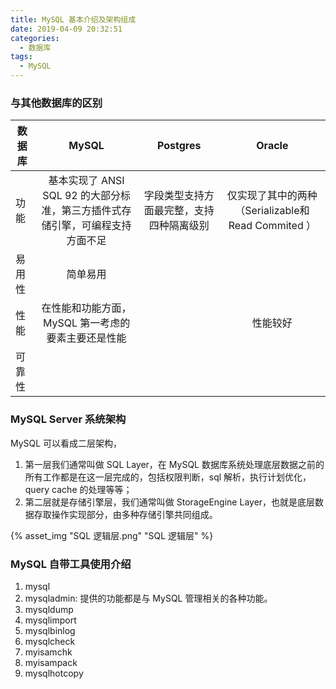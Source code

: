 ```yaml
---
title: MySQL 基本介绍及架构组成
date: 2019-04-09 20:32:51
categories:
  - 数据库
tags:
  - MySQL
---
```


### 与其他数据库的区别

<!--more-->

| 数据库 |                            MySQL                             |                 Postgres                 |                       Oracle                       |
| ------ | :----------------------------------------------------------: | :--------------------------------------: | :------------------------------------------------: |
| 功能   | 基本实现了 ANSI SQL 92 的大部分标准，第三方插件式存储引擎，可编程支持方面不足 | 字段类型支持方面最完整，支持四种隔离级别 | 仅实现了其中的两种（Serializable和Read Commited ） |
| 易用性 |                           简单易用                           |                                          |                                                    |
| 性能   |      在性能和功能方面，MySQL 第一考虑的要素主要还是性能      |                                          |                      性能较好                      |
| 可靠性 |                                                              |                                          |                                                    |

### MySQL Server 系统架构



MySQL 可以看成二层架构， 

1. 第一层我们通常叫做 SQL Layer，在 MySQL 数据库系统处理底层数据之前的所有工作都是在这一层完成的，包括权限判断，sql 解析，执行计划优化，query cache 的处理等等；
2. 第二层就是存储引擎层，我们通常叫做 StorageEngine Layer，也就是底层数据存取操作实现部分，由多种存储引擎共同组成。

{% asset_img "SQL 逻辑层.png" "SQL 逻辑层" %}



### MySQL 自带工具使用介绍

1. mysql
2. mysqladmin: 提供的功能都是与 MySQL 管理相关的各种功能。
3. mysqldump
4. mysqlimport
5. mysqlbinlog
6. mysqlcheck
7. myisamchk
8. myisampack
9. mysqlhotcopy
